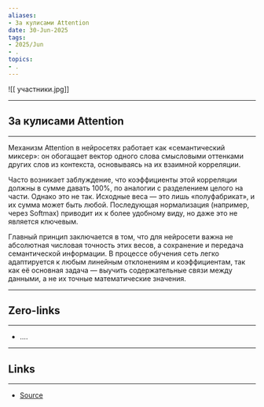 ```yaml
---
aliases: 
- За кулисами Attention 
date: 30-Jun-2025
tags:
- 2025/Jun
- .
topics:
- .
---
```

![[ участники.jpg]]

-----
##  За кулисами Attention 
-----
Механизм Attention в нейросетях работает как «семантический миксер»: он обогащает вектор одного слова смысловыми оттенками других слов из контекста, основываясь на их взаимной корреляции.

Часто возникает заблуждение, что коэффициенты этой корреляции должны в сумме давать 100%, по аналогии с разделением целого на части. Однако это не так. Исходные веса — это лишь «полуфабрикат», и их сумма может быть любой. Последующая нормализация (например, через Softmax) приводит их к более удобному виду, но даже это не является ключевым.

Главный принцип заключается в том, что для нейросети важна не абсолютная числовая точность этих весов, а сохранение и передача семантической информации. В процессе обучения сеть легко адаптируется к любым линейным отклонениям и коэффициентам, так как её основная задача — выучить содержательные связи между данными, а не их точные математические значения.

---
## Zero-links
---
- ....

---
## Links
---
- [Source](https://t.me/turboproject/1734)